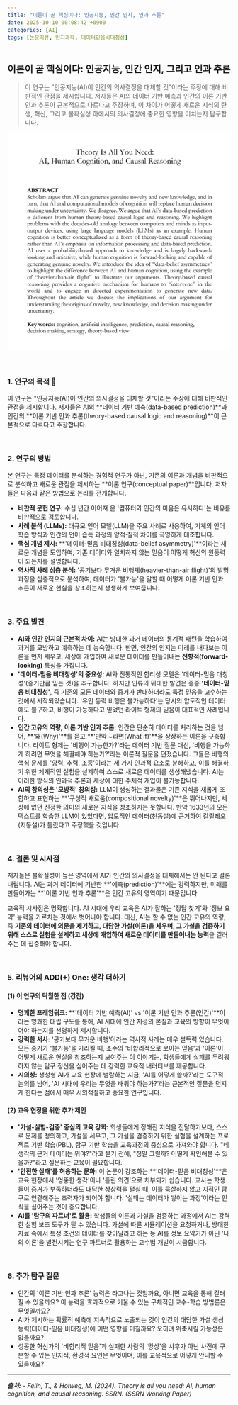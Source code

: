 ```yaml
---
title: "이론이 곧 핵심이다: 인공지능, 인간 인지, 인과 추론"
date: 2025-10-10 00:08:42 +0900
categories: [AI]
tags: [논문리뷰, 인지과학, 데이터믿음비대칭성]
---
```


## 이론이 곧 핵심이다: 인공지능, 인간 인지, 그리고 인과 추론

> 이 연구는 "인공지능(AI)이 인간의 의사결정을 대체할 것"이라는 주장에 대해 비판적인 관점을 제시합니다. 저자들은 AI의 데이터 기반 예측과 인간의 이론 기반 인과 추론이 근본적으로 다르다고 주장하며, 이 차이가 어떻게 새로운 지식의 탄생, 혁신, 그리고 불확실성 하에서의 의사결정에 중요한 영향을 미치는지 탐구합니다.

![이미지](/assets/theory.png)

<br>

### 1. 연구의 목적 🎯

이 연구는 "인공지능(AI)이 인간의 의사결정을 대체할 것"이라는 주장에 대해 비판적인 관점을 제시합니다. 저자들은 AI의 **데이터 기반 예측(data-based prediction)**과 인간의 **이론 기반 인과 추론(theory-based causal logic and reasoning)**이 근본적으로 다르다고 주장합니다.

<br>

### 2. 연구의 방법

본 연구는 특정 데이터를 분석하는 경험적 연구가 아닌, 기존의 이론과 개념을 비판적으로 분석하고 새로운 관점을 제시하는 **이론 연구(conceptual paper)**입니다. 저자들은 다음과 같은 방법으로 논리를 전개합니다.

* **비판적 문헌 연구:** 수십 년간 이어져 온 '컴퓨터와 인간의 마음은 유사하다'는 비유를 비판적으로 검토합니다.
* **사례 분석 (LLMs):** 대규모 언어 모델(LLM)을 주요 사례로 사용하여, 기계의 언어 학습 방식과 인간의 언어 습득 과정의 양적·질적 차이를 극명하게 대조합니다.
* **핵심 개념 제시:** **'데이터-믿음 비대칭성(data-belief asymmetry)'**이라는 새로운 개념을 도입하여, 기존 데이터와 일치하지 않는 믿음이 어떻게 혁신의 원동력이 되는지를 설명합니다.
* **역사적 사례 심층 분석:** '공기보다 무거운 비행체(heavier-than-air flight)'의 발명 과정을 심층적으로 분석하여, 데이터가 '불가능'을 말할 때 어떻게 이론 기반 인과 추론이 새로운 현실을 창조하는지 생생하게 보여줍니다.

<br>

### 3. 주요 발견

* **AI와 인간 인지의 근본적 차이:** AI는 방대한 과거 데이터의 통계적 패턴을 학습하여 과거를 모방하고 예측하는 데 능숙합니다. 반면, 인간의 인지는 미래를 내다보는 이론을 먼저 세우고, 세상에 개입하여 새로운 데이터를 만들어내는 **전향적(forward-looking)** 특성을 가집니다.
* **'데이터-믿음 비대칭성'의 중요성:** AI와 전통적인 합리성 모델은 '데이터-믿음 대칭성'(증거만큼 믿는 것)을 추구합니다. 하지만 인류의 위대한 발견은 종종 **'데이터-믿음 비대칭성'**, 즉 기존의 모든 데이터와 증거가 반대하더라도 특정 믿음을 고수하는 것에서 시작되었습니다. '유인 동력 비행은 불가능하다'는 당시의 압도적인 데이터에도 불구하고, 비행이 가능하다고 믿었던 라이트 형제의 믿음이 대표적인 사례입니다.
* **인간 고유의 역량, 이론 기반 인과 추론:** 인간은 단순히 데이터를 처리하는 것을 넘어, **'왜(Why)'**를 묻고 **'만약 ~라면(What if)'**을 상상하는 이론을 구축합니다. 라이트 형제는 '비행이 가능한가?'라는 데이터 기반 질문 대신, '비행을 가능하게 하려면 무엇을 해결해야 하는가?'라는 이론적 질문을 던졌습니다. 그들은 비행의 핵심 문제를 '양력, 추력, 조종'이라는 세 가지 인과적 요소로 분해하고, 이를 해결하기 위한 체계적인 실험을 설계하여 스스로 새로운 데이터를 생성해냈습니다. AI는 이러한 방식의 인과적 추론과 세상에 대한 주체적 개입이 불가능합니다.
* **AI의 창의성은 '모방적' 창의성:** LLM이 생성하는 결과물은 기존 지식을 새롭게 조합하고 표현하는 **'구성적 새로움(compositional novelty)'**은 뛰어나지만, 세상에 없던 진정한 의미의 새로운 지식을 창조하지는 못합니다. 만약 1633년의 모든 텍스트를 학습한 LLM이 있었다면, 압도적인 데이터(천동설)에 근거하여 갈릴레오(지동설)가 틀렸다고 주장했을 것입니다.

<br>

### 4. 결론 및 시사점

저자들은 불확실성이 높은 영역에서 AI가 인간의 의사결정을 대체해서는 안 된다고 결론 내립니다. AI는 과거 데이터에 기반한 **'예측(prediction)'**에는 강력하지만, 미래를 만들어가는 **'이론 기반 인과 추론'**은 인간 고유의 영역이기 때문입니다.

교육적 시사점은 명확합니다. AI 시대에 우리 교육은 AI가 잘하는 '정답 찾기'와 '정보 요약' 능력을 가르치는 것에서 벗어나야 합니다. 대신, AI는 할 수 없는 인간 고유의 역량, 즉 **기존의 데이터에 의문을 제기하고, 대담한 가설(이론)을 세우며, 그 가설을 검증하기 위해 스스로 실험을 설계하고 세상에 개입하여 새로운 데이터를 만들어내는 능력**을 길러주는 데 집중해야 합니다.

<br>

### 5. 리뷰어의 ADD(+) One: 생각 더하기

#### (1) 이 연구의 탁월한 점 (강점)
* **명쾌한 프레임워크:** **'데이터 기반 예측(AI)' vs '이론 기반 인과 추론(인간)'**이라는 명쾌한 대립 구도를 통해, AI 시대에 인간 지성의 본질과 교육의 방향이 무엇이어야 하는지를 선명하게 제시합니다.
* **강력한 서사:** '공기보다 무거운 비행'이라는 역사적 사례는 매우 설득력 있습니다. 모든 증거가 '불가능'을 가리킬 때, 소수의 '비합리적으로 보이는 믿음'과 '이론'이 어떻게 새로운 현실을 창조하는지 보여주는 이 이야기는, 학생들에게 실패를 두려워하지 않는 탐구 정신을 심어주는 데 강력한 교육적 내러티브를 제공합니다.
* **시의성:** 생성형 AI가 교육 현장에 범람하는 지금, 'AI를 어떻게 쓸까?'라는 도구적 논의를 넘어, 'AI 시대에 우리는 무엇을 배워야 하는가?'라는 근본적인 질문을 던지게 한다는 점에서 매우 시의적절하고 중요한 연구입니다.

#### (2) 교육 현장을 위한 추가 제언
* **'가설-실험-검증' 중심의 교육 강화:** 학생들에게 정해진 지식을 전달하기보다, 스스로 문제를 정의하고, 가설을 세우고, 그 가설을 검증하기 위한 실험을 설계하는 프로젝트 기반 학습(PBL), 탐구 기반 학습을 교육과정의 중심으로 가져와야 합니다. "네 생각의 근거 데이터는 뭐야?"라고 묻기 전에, "정말 그럴까? 어떻게 확인해볼 수 있을까?"라고 질문하는 교육이 필요합니다.
* **'안전한 실패'를 허용하는 문화:** 이 논문이 강조하는 **'데이터-믿음 비대칭성'**은 교육 현장에서 '엉뚱한 생각'이나 '틀린 의견'으로 치부되기 쉽습니다. 교사는 학생들이 증거가 부족하더라도 대담한 상상력을 펼칠 때, 이를 묵살하지 않고 지적인 탐구로 연결해주는 조력자가 되어야 합니다. '실패는 데이터가 쌓이는 과정'이라는 인식을 심어주는 것이 중요합니다.
* **AI를 '탐구의 파트너'로 활용:** 학생들의 이론과 가설을 검증하는 과정에서 AI는 강력한 실험 보조 도구가 될 수 있습니다. 가설에 따른 시뮬레이션을 요청하거나, 방대한 자료 속에서 특정 조건의 데이터를 찾아달라고 하는 등 AI를 정보 요약기가 아닌 '나의 이론'을 발전시키는 연구 파트너로 활용하는 교수법 개발이 시급합니다.

<br>

### 6. 추가 탐구 질문

* 인간의 '이론 기반 인과 추론' 능력은 타고나는 것일까요, 아니면 교육을 통해 길러질 수 있을까요? 이 능력을 효과적으로 키울 수 있는 구체적인 교수-학습 방법론은 무엇일까요?
* AI가 제시하는 확률적 예측에 지속적으로 노출되는 것이 인간의 대담한 가설 생성 능력(데이터-믿음 비대칭성)에 어떤 영향을 미칠까요? 오히려 위축시킬 가능성은 없을까요?
* 성공한 혁신가의 '비합리적 믿음'과 실패한 사람의 '망상'을 사후가 아닌 사전에 구분할 수 있는 인지적, 환경적 요인은 무엇이며, 이를 교육적으로 어떻게 안내할 수 있을까요?

---

_**출처:**_
_- Felin, T., & Holweg, M. (2024). Theory is all you need: AI, human cognition, and causal reasoning. SSRN. (SSRN Working Paper)_
